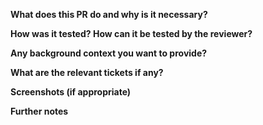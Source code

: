<!--
Please make sure you have ticked all points on this checklist:

- [ ] If your changes are large or otherwise disruptive: You have made sure your changes don't interfere with current development by talking it through with the maintainers, e.g. through a Brainstorming ticket
- [ ] Your PR targets Ultralove's development branch (3.x), or maintenance if it's a bug fix for an issue present in the current stable version (no PRs against master or anything else please)
- [ ] Your PR was opened from a custom branch on your repository (no PRs from your version of master, maintenance or development please), e.g. dev/my_new_feature or fix/my_bugfix
- [ ] Your PR only contains relevant changes: no unrelated files, no dead code, ideally only one commit - rebase and squash your PR if necessary!
- [ ] Your changes follow the existing coding style
- [ ] You have tested your changes (please state how!)
-->

<!--
Describe your PR further using the template provided below. The more details the better!
-->

**What does this PR do and why is it necessary?**

**How was it tested? How can it be tested by the reviewer?**

**Any background context you want to provide?**

**What are the relevant tickets if any?**

**Screenshots (if appropriate)**

**Further notes**
